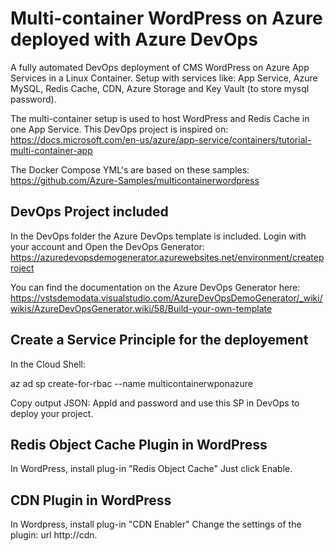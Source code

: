 # Multi-container WordPress on Azure deployed with Azure DevOps
A fully automated DevOps deployment of CMS WordPress on Azure App Services in a Linux Container. Setup with services like: App Service, Azure MySQL, Redis Cache, CDN, Azure Storage and Key Vault (to store mysql password).

The multi-container setup is used to host WordPress and Redis Cache in one App Service. This DevOps project is inspired on: 
https://docs.microsoft.com/en-us/azure/app-service/containers/tutorial-multi-container-app

The Docker Compose YML's are based on these samples:
https://github.com/Azure-Samples/multicontainerwordpress

## DevOps Project included
In the DevOps folder the Azure DevOps template is included. Login with your account and Open the DevOps Generator: 
https://azuredevopsdemogenerator.azurewebsites.net/environment/createproject

You can find the documentation on the Azure DevOps Generator here:
https://vstsdemodata.visualstudio.com/AzureDevOpsDemoGenerator/_wiki/wikis/AzureDevOpsGenerator.wiki/58/Build-your-own-template

## Create a Service Principle for the deployement
In the Cloud Shell: 

az ad sp create-for-rbac --name multicontainerwponazure

Copy output JSON: AppId and password and use this SP in DevOps to deploy your project.

## Redis Object Cache Plugin in WordPress
In WordPress, install plug-in "Redis Object Cache"
Just click Enable.

## CDN Plugin in WordPress
In Wordpress, install plug-in "CDN Enabler"
Change the settings of the plugin: url http://cdn.<FQDN>